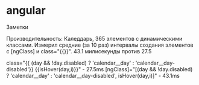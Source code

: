 # angular
Заметки

Производительность:
Каледдарь, 365 элементов с динамическими классами.
Измерил средние (за 10 раз) интервалы создания элементов с [ngClass] и class="{{}}". 43.1 милисекунды против 27.5

class="{{  (day && !day.disabled) ? 'calendar__day' : 'calendar__day-disabled'}} {{isHover(day,i)}}" - 27.5ms
[ngClass]="[(day && !day.disabled) ? 'calendar__day' : 'calendar__day-disabled',  isHover(day,i)]" - 43.1ms
